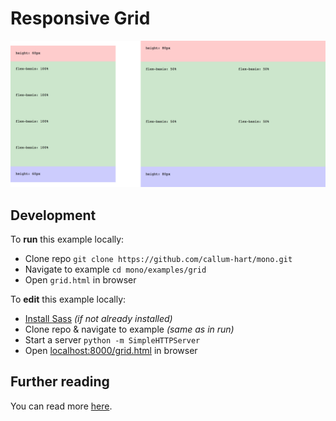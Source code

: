 # Responsive Grid

[![Responsive Grid POC](../../examples/grid/preview.png)](https://github.com/callum-hart/mono)

## Development

To **run** this example locally:

- Clone repo `git clone https://github.com/callum-hart/mono.git`
- Navigate to example `cd mono/examples/grid`
- Open `grid.html` in browser

To **edit** this example locally:

- [Install Sass](http://sass-lang.com/install) *(if not already installed)*
- Clone repo & navigate to example *(same as in run)*
- Start a server `python -m SimpleHTTPServer`
- Open [localhost:8000/grid.html](localhost:8000/grid.html) in browser

## Further reading

You can read more [here](../../docs/examples/README.md).